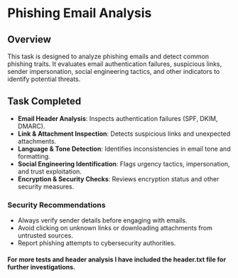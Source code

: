 # Phishing Email Analysis

## Overview

This task is designed to analyze phishing emails and detect common phishing traits. 
It evaluates email authentication failures, suspicious links, sender impersonation, social engineering tactics, and other indicators to identify potential threats.

## Task Completed

- **Email Header Analysis**: Inspects authentication failures (SPF, DKIM, DMARC).
- **Link & Attachment Inspection**: Detects suspicious links and unexpected attachments.
- **Language & Tone Detection**: Identifies inconsistencies in email tone and formatting.
- **Social Engineering Identification**: Flags urgency tactics, impersonation, and trust exploitation.
- **Encryption & Security Checks**: Reviews encryption status and other security measures.

### Security Recommendations

- Always verify sender details before engaging with emails.
- Avoid clicking on unknown links or downloading attachments from untrusted sources.
- Report phishing attempts to cybersecurity authorities.

#### For more tests and header analysis I have included the header.txt file for further investigations.
